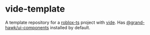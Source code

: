 # vide-template

A template repository for a [roblox-ts](https://roblox-ts.com/) project with [vide](https://centau.github.io/vide). Has [@grand-hawk/ui-components](https://github.com/grand-hawk/ui-components) installed by default.
